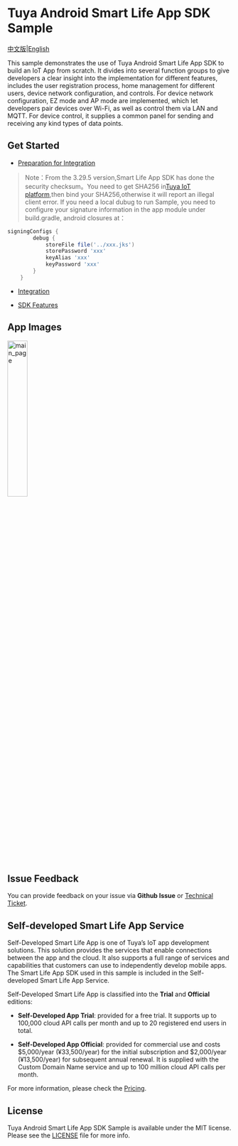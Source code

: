 Tuya Android Smart Life App SDK Sample
===
[中文版](README_zh.md)|[English](README.md)

This sample demonstrates the use of Tuya Android Smart Life App SDK to build an IoT App from scratch. It divides into several function groups to give developers a clear insight into the implementation for different features, includes the user registration process, home management for different users, device network configuration, and controls. For device network configuration, EZ mode and AP mode are implemented, which let developers pair devices over Wi-Fi, as well as control them via LAN and MQTT. For device control, it supplies a common panel for sending and receiving any kind types of data points.

Get Started
---

- [Preparation for Integration](https://developer.tuya.com/en/docs/app-development/android-app-sdk/preparation?id=Ka7mqlxh7vgi9)

> Note：From the 3.29.5 version,Smart Life App SDK has done the security checksum。You need to get SHA256 in[Tuya IoT platform](https://developer.tuya.com/en/docs/app-development/iot_app_sdk_core_sha1?id=Kao7c7b139vrh),then bind your SHA256,otherwise it will report an illegal client error. If you need a local dubug to run Sample, you need to configure your signature information in the app module under build.gradle, android closures at：
```groovy
signingConfigs {
        debug {
            storeFile file('../xxx.jks')
            storePassword 'xxx'
            keyAlias 'xxx'
            keyPassword 'xxx'
        }
    }
```

- [Integration](https://developer.tuya.com/en/docs/app-development/android-app-sdk/integration/integrated?id=Ka69nt96cw0uj)

- [SDK Features](https://developer.tuya.com/en/docs/app-development/android-app-sdk/featureoverview?id=Ka69nt97vtsfu)

App Images
---
<img src="https://images.tuyacn.com/app/liya/tuya-app-sdk-sample/app_sdk_sample_en.jpg" alt="main_page" width="30%" />

Issue Feedback
---

You can provide feedback on your issue via **Github Issue** or [Technical Ticket](https://service.console.tuya.com).


## Self-developed Smart Life App Service
Self-Developed Smart Life App is one of Tuya’s IoT app development solutions. This solution provides the services that enable connections between the app and the cloud. It also supports a full range of services and capabilities that customers can use to independently develop mobile apps. The Smart Life App SDK used in this sample is included in the Self-developed Smart Life App Service.

Self-Developed Smart Life App is classified into the **Trial** and **Official** editions:

- **Self-Developed App Trial**: provided for a free trial. It supports up to 100,000 cloud API calls per month and up to 20 registered end users in total.

- **Self-Developed App Official**: provided for commercial use and costs $5,000/year (¥33,500/year) for the initial subscription and $2,000/year (¥13,500/year) for subsequent annual renewal. It is supplied with the Custom Domain Name service and up to 100 million cloud API calls per month.

For more information, please check the [Pricing](https://developer.tuya.com/en/docs/app-development/app-sdk-price?id=Kbu0tcr2cbx3o).


License
---
Tuya Android Smart Life App SDK Sample is available under the MIT license. Please see the [LICENSE](LICENSE) file for more info.
